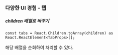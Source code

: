 ### 다양한 UI 경험 - 탭
##### children 배열로 바꾸기
```tsx
const tabs = React.Children.toArray(children) as React.ReactElement<TabProps>[];
```
해당 배열을 순회하여 처리할 수 있다.  
